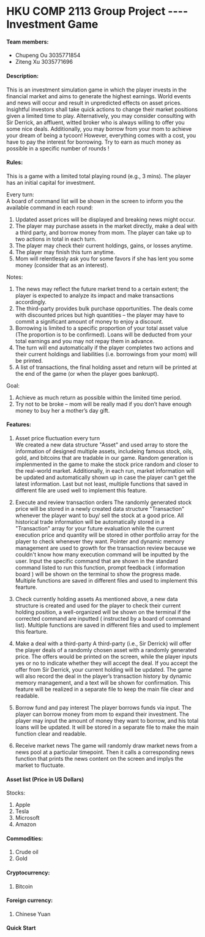# HKU COMP 2113 Group Project ---- Investment Game

#### Team members:
- Chupeng Ou 3035771854
- Ziteng Xu 3035771696

#### Description:

This is an investment simulation game in which the player invests in the financial market and aims to generate the highest earnings. 
World events and news will occur and result in unpredicted effects on asset prices. Insightful investors shall take quick actions to
change their market positions given a limited time to play. Alternatively, you may consider consulting with Sir Derrick, an affluent,
witted broker who is always willing to offer you some nice deals. Additionally, you may borrow from your mom to achieve your dream of
being a tycoon! However, everything comes with a cost, you have to pay the interest for borrowing. Try to earn as much money as possible
in a specific number of rounds !

#### Rules:
This is a game with a limited total playing round (e.g., 3 mins). The player has an initial capital for investment. 

Every turn:  
A board of command list will be shown in the screen to inform you the available command in each round:

1. Updated asset prices will be displayed and breaking news might occur. 
2. The player may purchase assets in the market directly, make a deal with a third party, and borrow money from mom. The player
can take up to two actions in total in each turn. 
3. The player may check their current holdings, gains, or losses anytime. 
4. The player may finish this turn anytime. 
5. Mom will relentlessly ask you for some favors if she has lent you some money (consider that as an interest).  

Notes: 

1. The news may reflect the future market trend to a certain extent; the player is expected to analyze its impact and 
make transactions accordingly. 
2. The third-party provides bulk purchase opportunities. The deals come with discounted prices but high quantities – 
the player may have to commit a significant amount of money to enjoy a discount.  
3. Borrowing is limited to a specific proportion of your total asset value (The proportion is to be confirmed).  Loans
 will be deducted from your total earnings and you may not repay them in advance. 
4. The turn will end automatically if the player completes two actions and their current holdings and liabilities 
(i.e. borrowings from your mom) will be printed.  
5. A list of transactions, the final holding asset and return will be printed at the end of the game (or when the player goes bankrupt). 


Goal:
1. Achieve as much return as possible within the limited time period. 
2. Try not to be broke – mom will be really mad if you don’t have enough money to buy her a mother’s day gift.

#### Features:

1. Asset price fluctuation every turn	 
We created a new data structure "Asset" and used array to store the information of designed multiple assets, includeing famous stock, oils, gold, and bitcoins that are tradable in our game. Random generation is implenmented in the game to make the stock price random and closer to the real-world market. Additionally, in each run, market information will be updated and automatically shown up in case the player can't get the latest information. Last but not least, multiple functions that saved in different file are used well to implement this feature.

2.	Execute and review transaction orders
The randomly generated stock price will be stored in a newly created data structure "Transaction" whenever the player want to buy/ sell the stock at a good price. All historical trade information will be automatically stored in a "Transaction" array for your future evaluation while the current execution price and quantity will be stored in other portfolio array for the player to check whenever they want. Pointer and dynamic memory management are used to growth for the transaction review because we couldn't know how many execution command will be inputted by the user. Input the specific command that are shown in the standard command listed to run this function, prompt feedback ( information board ) will be shown on the terminal to show the progress made. Multiple functions are saved in different files and used to implement this fearture.

3.	Check currently holding assets
As mentioned above, a new data structure is created and used for the player to check their current holding position, a well-organized will be shown on the terminal if the corrected command are inputted ( instructed by a board of command list). Multiple functions are saved in different files and used to implement this fearture.


4.	Make a deal with a third-party
A third-party (i.e., Sir Derrick) will offer the player deals of a randomly chosen asset with a randomly generated price. The offers would be printed on the screen, while the player inputs yes or no to indicate whether they will accept the deal. If you accept the offer from Sir Derrick, your current holding will be updated. The game will also record the deal in the player’s transaction history by dynamic memory management, and a text will be shown for confirmation. This feature will be realized in a separate file to keep the main file clear and readable.

5.	Borrow fund and pay interest
The player borrows funds via input. The player can borrow money from mom to expand their investment. The player may input the amount of money they want to borrow, and his total loans will be updated. It will be stored in a separate file to make the main function clear and readable.

6.	Receive market news
The game will randomly draw market news from a news pool at a particular timepoint. Then it calls a corresponding news function that prints the news content on the screen and implys the market to fluctuate. 


#### Asset list (Price in US Dollars)

Stocks:
1. Apple 
2. Tesla
3. Microsoft
4. Amazon
#### Commodities:
1. Crude oil
2. Gold
#### Cryptocurrency:
1. Bitcoin
#### Foreign currency:
1. Chinese Yuan


#### Quick Start 




